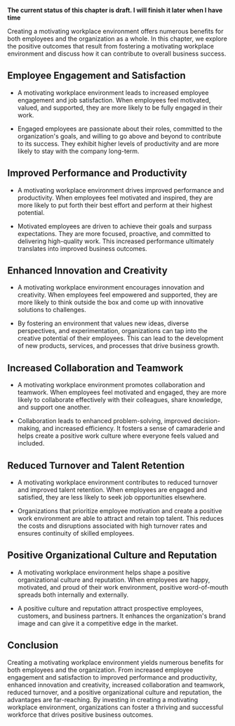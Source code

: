 **The current status of this chapter is draft. I will finish it later when I have time**

Creating a motivating workplace environment offers numerous benefits for both employees and the organization as a whole. In this chapter, we explore the positive outcomes that result from fostering a motivating workplace environment and discuss how it can contribute to overall business success.

Employee Engagement and Satisfaction
------------------------------------

* A motivating workplace environment leads to increased employee engagement and job satisfaction. When employees feel motivated, valued, and supported, they are more likely to be fully engaged in their work.

* Engaged employees are passionate about their roles, committed to the organization's goals, and willing to go above and beyond to contribute to its success. They exhibit higher levels of productivity and are more likely to stay with the company long-term.

Improved Performance and Productivity
-------------------------------------

* A motivating workplace environment drives improved performance and productivity. When employees feel motivated and inspired, they are more likely to put forth their best effort and perform at their highest potential.

* Motivated employees are driven to achieve their goals and surpass expectations. They are more focused, proactive, and committed to delivering high-quality work. This increased performance ultimately translates into improved business outcomes.

Enhanced Innovation and Creativity
----------------------------------

* A motivating workplace environment encourages innovation and creativity. When employees feel empowered and supported, they are more likely to think outside the box and come up with innovative solutions to challenges.

* By fostering an environment that values new ideas, diverse perspectives, and experimentation, organizations can tap into the creative potential of their employees. This can lead to the development of new products, services, and processes that drive business growth.

Increased Collaboration and Teamwork
------------------------------------

* A motivating workplace environment promotes collaboration and teamwork. When employees feel motivated and engaged, they are more likely to collaborate effectively with their colleagues, share knowledge, and support one another.

* Collaboration leads to enhanced problem-solving, improved decision-making, and increased efficiency. It fosters a sense of camaraderie and helps create a positive work culture where everyone feels valued and included.

Reduced Turnover and Talent Retention
-------------------------------------

* A motivating workplace environment contributes to reduced turnover and improved talent retention. When employees are engaged and satisfied, they are less likely to seek job opportunities elsewhere.

* Organizations that prioritize employee motivation and create a positive work environment are able to attract and retain top talent. This reduces the costs and disruptions associated with high turnover rates and ensures continuity of skilled employees.

Positive Organizational Culture and Reputation
----------------------------------------------

* A motivating workplace environment helps shape a positive organizational culture and reputation. When employees are happy, motivated, and proud of their work environment, positive word-of-mouth spreads both internally and externally.

* A positive culture and reputation attract prospective employees, customers, and business partners. It enhances the organization's brand image and can give it a competitive edge in the market.

Conclusion
----------

Creating a motivating workplace environment yields numerous benefits for both employees and the organization. From increased employee engagement and satisfaction to improved performance and productivity, enhanced innovation and creativity, increased collaboration and teamwork, reduced turnover, and a positive organizational culture and reputation, the advantages are far-reaching. By investing in creating a motivating workplace environment, organizations can foster a thriving and successful workforce that drives positive business outcomes.
